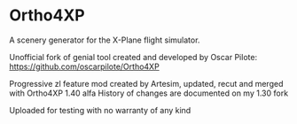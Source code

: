 # Ortho4XP
A scenery generator for the X-Plane flight simulator.

Unofficial fork of genial tool created and developed by Oscar Pilote:
https://github.com/oscarpilote/Ortho4XP

Progressive zl feature mod created by Artesim, updated, recut and merged with Ortho4XP 1.40 alfa
History of changes are documented on my 1.30 fork

Uploaded for testing with no warranty of any kind
